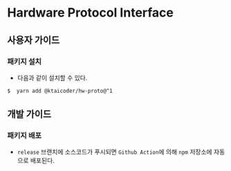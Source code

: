 # Hardware Protocol Interface

## 사용자 가이드

### 패키지 설치

- 다음과 같이 설치할 수 있다.

```bash
$  yarn add @ktaicoder/hw-proto@^1
```


## 개발 가이드

### 패키지 배포 

- `release` 브랜치에 소스코드가 푸시되면 `Github Action`에 의해 `npm` 저장소에 자동으로 배포된다.

